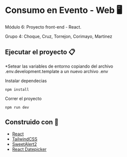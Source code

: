 # Consumo en Evento - Web 🖥 

Módulo 6: Proyecto front-end - React.

Grupo 4: Choque, Cruz, Torrejon, Corimayo, Martinez

## Ejecutar el proyecto 📋

*Setear las variables de entorno copiando del archivo .env.development.template a un nuevo archivo .env

Instalar dependecias

```
npm install
```

Correr el proyecto

```
npm run dev
```
## Construido con 🔧

* [React](https://es.react.dev/)
* [TailwindCSS](https://tailwindcss.com/)
* [SweetAlert2](https://sweetalert2.github.io/)
* [React Datepicker](https://reactdatepicker.com/)